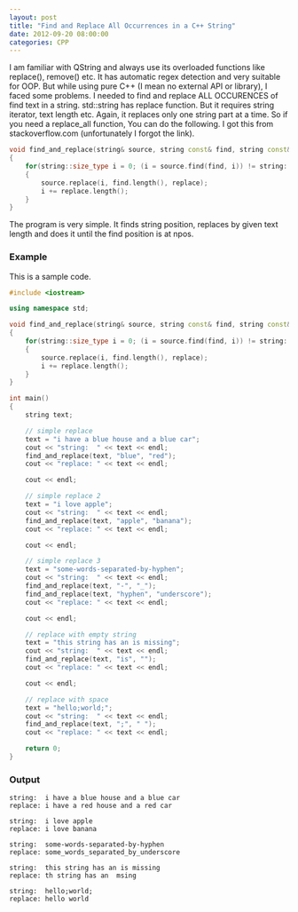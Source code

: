 ```yaml
---
layout: post
title: "Find and Replace All Occurrences in a C++ String"
date: 2012-09-20 08:00:00
categories: CPP
---
```


I am familiar with QString and always use its overloaded functions like
replace(), remove() etc. It has automatic regex detection and very suitable
for OOP. But while using pure C++ (I mean no external API or library), I faced
some problems. I needed to find and replace ALL OCCURENCES of find text in a
string. std::string has replace function. But it requires string iterator,
text length etc. Again, it replaces only one string part at a time. So if you
need a replace_all function, You can do the following. I got this from
stackoverflow.com (unfortunately I forgot the link).


```cpp
void find_and_replace(string& source, string const& find, string const& replace)
{
    for(string::size_type i = 0; (i = source.find(find, i)) != string::npos;)
    {
        source.replace(i, find.length(), replace);
        i += replace.length();
    }
}
```

The program is very simple. It finds string position, replaces by given text
length and does it until the find position is at npos.

###  Example

This is a sample code.

```cpp
#include <iostream>

using namespace std;

void find_and_replace(string& source, string const& find, string const& replace)
{
    for(string::size_type i = 0; (i = source.find(find, i)) != string::npos;)
    {
        source.replace(i, find.length(), replace);
        i += replace.length();
    }
}

int main()
{
    string text;

    // simple replace
    text = "i have a blue house and a blue car";
    cout << "string:  " << text << endl;
    find_and_replace(text, "blue", "red");
    cout << "replace: " << text << endl;

    cout << endl;

    // simple replace 2
    text = "i love apple";
    cout << "string:  " << text << endl;
    find_and_replace(text, "apple", "banana");
    cout << "replace: " << text << endl;

    cout << endl;

    // simple replace 3
    text = "some-words-separated-by-hyphen";
    cout << "string:  " << text << endl;
    find_and_replace(text, "-", "_");
    find_and_replace(text, "hyphen", "underscore");
    cout << "replace: " << text << endl;

    cout << endl;

    // replace with empty string
    text = "this string has an is missing";
    cout << "string:  " << text << endl;
    find_and_replace(text, "is", "");
    cout << "replace: " << text << endl;

    cout << endl;

    // replace with space
    text = "hello;world;";
    cout << "string:  " << text << endl;
    find_and_replace(text, ";", " ");
    cout << "replace: " << text << endl;

    return 0;
}
```

###  Output

```
string:  i have a blue house and a blue car
replace: i have a red house and a red car

string:  i love apple
replace: i love banana

string:  some-words-separated-by-hyphen
replace: some_words_separated_by_underscore

string:  this string has an is missing
replace: th string has an  msing

string:  hello;world;
replace: hello world 
```
